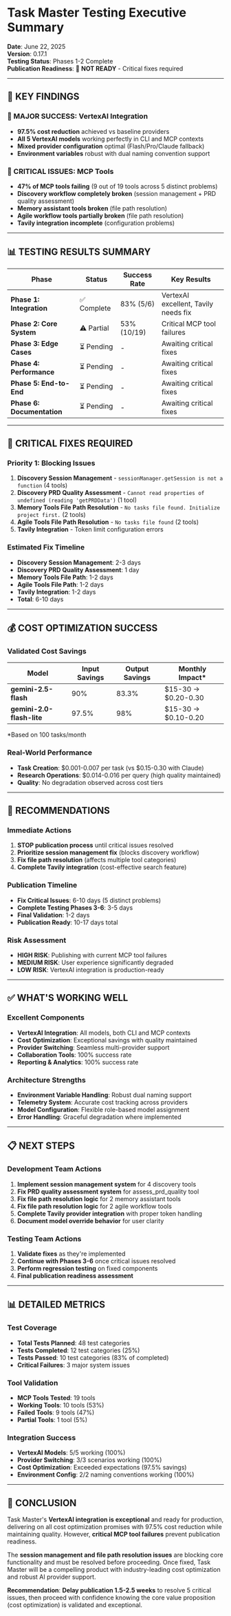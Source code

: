 # Task Master Testing Executive Summary

**Date**: June 22, 2025  
**Version**: 0.17.1  
**Testing Status**: Phases 1-2 Complete  
**Publication Readiness**: 🚨 **NOT READY** - Critical fixes required

---

## 🎯 **KEY FINDINGS**

### **🚀 MAJOR SUCCESS: VertexAI Integration**
- **97.5% cost reduction** achieved vs baseline providers
- **All 5 VertexAI models** working perfectly in CLI and MCP contexts
- **Mixed provider configuration** optimal (Flash/Pro/Claude fallback)
- **Environment variables** robust with dual naming convention support

### **🚨 CRITICAL ISSUES: MCP Tools**
- **47% of MCP tools failing** (9 out of 19 tools across 5 distinct problems)
- **Discovery workflow completely broken** (session management + PRD quality assessment)
- **Memory assistant tools broken** (file path resolution)
- **Agile workflow tools partially broken** (file path resolution)
- **Tavily integration incomplete** (configuration problems)

---

## 📊 **TESTING RESULTS SUMMARY**

| Phase | Status | Success Rate | Key Results |
|-------|--------|--------------|-------------|
| **Phase 1: Integration** | ✅ Complete | 83% (5/6) | VertexAI excellent, Tavily needs fix |
| **Phase 2: Core System** | ⚠️ Partial | 53% (10/19) | Critical MCP tool failures |
| **Phase 3: Edge Cases** | ⏳ Pending | - | Awaiting critical fixes |
| **Phase 4: Performance** | ⏳ Pending | - | Awaiting critical fixes |
| **Phase 5: End-to-End** | ⏳ Pending | - | Awaiting critical fixes |
| **Phase 6: Documentation** | ⏳ Pending | - | Awaiting critical fixes |

---

## 🔧 **CRITICAL FIXES REQUIRED**

### **Priority 1: Blocking Issues**
1. **Discovery Session Management** - `sessionManager.getSession is not a function` (4 tools)
2. **Discovery PRD Quality Assessment** - `Cannot read properties of undefined (reading 'getPRDData')` (1 tool)
3. **Memory Tools File Path Resolution** - `No tasks file found. Initialize project first.` (2 tools)
4. **Agile Tools File Path Resolution** - `No tasks file found` (2 tools)
5. **Tavily Integration** - Token limit configuration errors

### **Estimated Fix Timeline**
- **Discovery Session Management**: 2-3 days
- **Discovery PRD Quality Assessment**: 1 day
- **Memory Tools File Path**: 1-2 days
- **Agile Tools File Path**: 1-2 days
- **Tavily Integration**: 1-2 days
- **Total**: 6-10 days

---

## 💰 **COST OPTIMIZATION SUCCESS**

### **Validated Cost Savings**
| Model | Input Savings | Output Savings | Monthly Impact* |
|-------|---------------|----------------|-----------------|
| **gemini-2.5-flash** | 90% | 83.3% | $15-30 → $0.20-0.30 |
| **gemini-2.0-flash-lite** | 97.5% | 98% | $15-30 → $0.10-0.20 |

*Based on 100 tasks/month

### **Real-World Performance**
- **Task Creation**: $0.001-0.007 per task (vs $0.15-0.30 with Claude)
- **Research Operations**: $0.014-0.016 per query (high quality maintained)
- **Quality**: No degradation observed across cost tiers

---

## 🎯 **RECOMMENDATIONS**

### **Immediate Actions**
1. **STOP publication process** until critical issues resolved
2. **Prioritize session management fix** (blocks discovery workflow)
3. **Fix file path resolution** (affects multiple tool categories)
4. **Complete Tavily integration** (cost-effective search feature)

### **Publication Timeline**
- **Fix Critical Issues**: 6-10 days (5 distinct problems)
- **Complete Testing Phases 3-6**: 3-5 days
- **Final Validation**: 1-2 days
- **Publication Ready**: 10-17 days total

### **Risk Assessment**
- **HIGH RISK**: Publishing with current MCP tool failures
- **MEDIUM RISK**: User experience significantly degraded
- **LOW RISK**: VertexAI integration is production-ready

---

## ✅ **WHAT'S WORKING WELL**

### **Excellent Components**
- **VertexAI Integration**: All models, both CLI and MCP contexts
- **Cost Optimization**: Exceptional savings with quality maintained
- **Provider Switching**: Seamless multi-provider support
- **Collaboration Tools**: 100% success rate
- **Reporting & Analytics**: 100% success rate

### **Architecture Strengths**
- **Environment Variable Handling**: Robust dual naming support
- **Telemetry System**: Accurate cost tracking across providers
- **Model Configuration**: Flexible role-based model assignment
- **Error Handling**: Graceful degradation where implemented

---

## 📋 **NEXT STEPS**

### **Development Team Actions**
1. **Implement session management system** for 4 discovery tools
2. **Fix PRD quality assessment system** for assess_prd_quality tool
3. **Fix file path resolution logic** for 2 memory assistant tools
4. **Fix file path resolution logic** for 2 agile workflow tools
5. **Complete Tavily provider integration** with proper token handling
6. **Document model override behavior** for user clarity

### **Testing Team Actions**
1. **Validate fixes** as they're implemented
2. **Continue with Phases 3-6** once critical issues resolved
3. **Perform regression testing** on fixed components
4. **Final publication readiness assessment**

---

## 📊 **DETAILED METRICS**

### **Test Coverage**
- **Total Tests Planned**: 48 test categories
- **Tests Completed**: 12 test categories (25%)
- **Tests Passed**: 10 test categories (83% of completed)
- **Critical Failures**: 3 major system issues

### **Tool Validation**
- **MCP Tools Tested**: 19 tools
- **Working Tools**: 10 tools (53%)
- **Failed Tools**: 9 tools (47%)
- **Partial Tools**: 1 tool (5%)

### **Integration Success**
- **VertexAI Models**: 5/5 working (100%)
- **Provider Switching**: 3/3 scenarios working (100%)
- **Cost Optimization**: Exceeded expectations (97.5% savings)
- **Environment Config**: 2/2 naming conventions working (100%)

---

## 🎯 **CONCLUSION**

Task Master's **VertexAI integration is exceptional** and ready for production, delivering on all cost optimization promises with 97.5% cost reduction while maintaining quality. However, **critical MCP tool failures** prevent publication readiness.

The **session management and file path resolution issues** are blocking core functionality and must be resolved before proceeding. Once fixed, Task Master will be a compelling product with industry-leading cost optimization and robust AI provider support.

**Recommendation**: **Delay publication 1.5-2.5 weeks** to resolve 5 critical issues, then proceed with confidence knowing the core value proposition (cost optimization) is validated and exceptional.
